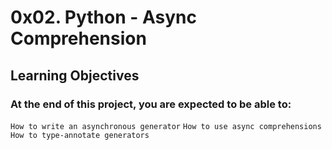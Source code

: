 # 0x02. Python - Async Comprehension

## Learning Objectives

### At the end of this project, you are expected to be able to:

`How to write an asynchronous generator`
`How to use async comprehensions`
`How to type-annotate generators`
